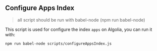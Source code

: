 ## Configure Apps Index

> all script should be run with babel-node (npm run babel-node)

This script is used for configure the index `apps` on Algolia, you can run it with:

```
npm run babel-node scripts/configureAppsIndex.js
```
